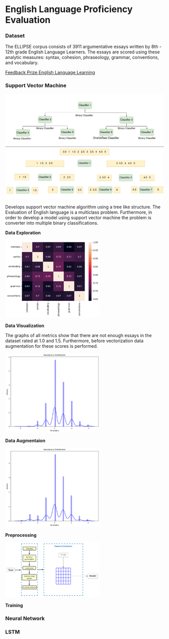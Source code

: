 # English Language Proficiency Evaluation

### Dataset

The ELLIPSE corpus consists of 3911 argumentative essays written by 8th - 12th grade English Language Learners. The essays are scored using these analytic measures: syntax, cohesion, phraseology, grammar, conventions, and vocabulary.

[Feedback Prize English Language Learning](https://www.kaggle.com/competitions/feedback-prize-english-language-learning/data)

### Support Vector Machine

<img src='./imagesGit/classifiersTree.png' alt='classifiers tree' width='700' />
<img src='./imagesGit/treeSplitData.png' alt='tree classifier separation' width='700' />

Develops support vector machine algorithm using a tree like structure. 
The Evaluation of English language is a multiclass problem. Furthermore, in order to develop a model using support vector machine the problem is converter into multiple binary classifications.  

**Data Exploration**

<img src='./imagesGit/dataExploration.png' alt='correlation matrix' width='300' />

**Data Visualization**

The graphs of all metrics show that there are not enough essays in the dataset rated at 1.0 and 1.5. Furthermore, before vectorization data augmentation for these scores is performed. 

<img src='./imagesGit/dataVisualizationVocab.png' alt='word count' width='300' />

**Data Augmentaion**

<img src='./imagesGit/dataVisualizationVocabAfterAug.png' alt='after augmentaion word count' width='300' />

**Preprocessing**

<img src='./imagesGit/dataPreprocessing.png' alt='data preprocessing' width='300' /> 

**Training**



### Neural Network
### LSTM

